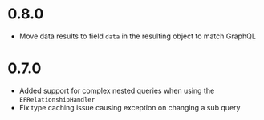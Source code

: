 # 0.8.0
- Move data results to field `data` in the resulting object to match GraphQL

# 0.7.0
- Added support for complex nested queries when using the `EFRelationshipHandler`
- Fix type caching issue causing exception on changing a sub query